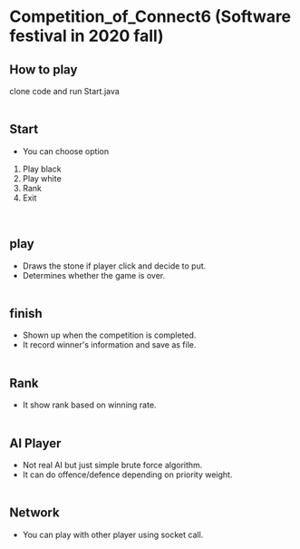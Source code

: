 # Competition_of_Connect6 (Software festival in 2020 fall)

## How to play 
clone code and run Start.java
</br></br>

## Start
- You can choose option 
1. Play black
2. Play white
3. Rank
4. Exit
</br>

## play 
- Draws the stone if player click and decide to put. 
- Determines whether the game is over.
</br></br>

## finish
- Shown up when the competition is completed. 
- It record winner's information and save as file.
</br></br>

## Rank
- It show rank based on winning rate.
</br></br>

## AI Player
- Not real AI but just simple brute force algorithm. 
- It can do offence/defence depending on priority weight.
</br></br>

## Network 
- You can play with other player using socket call. 
